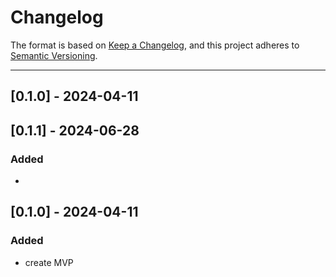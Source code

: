 # Changelog

The format is based on [Keep a Changelog](https://keepachangelog.com/en/1.0.0/), and this project adheres to [Semantic Versioning](https://semver.org/spec/v2.0.0.html).

---
## [0.1.0] - 2024-04-11
## [0.1.1] - 2024-06-28
### Added
-

## [0.1.0] - 2024-04-11
### Added
- create MVP

